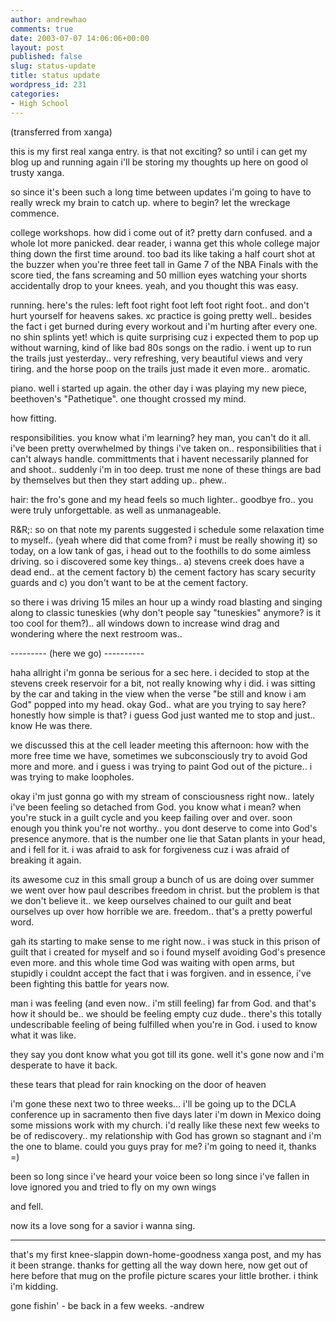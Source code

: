```yaml
---
author: andrewhao
comments: true
date: 2003-07-07 14:06:06+00:00
layout: post
published: false
slug: status-update
title: status update
wordpress_id: 231
categories:
- High School
---
```


(transferred from xanga)

this is my first real xanga entry. is that not exciting? so until i can get my blog up and running again i'll be storing my thoughts up here on good ol trusty xanga.

so since it's been such a long time between updates i'm going to have to really wreck my brain to catch up. where to begin? let the wreckage commence.

college workshops. how did i come out of it? pretty darn confused. and a whole lot more panicked. dear reader, i wanna get this whole college major thing down the first time around. too bad its like taking a half court shot at the buzzer when you're three feet tall in Game 7 of the NBA Finals with the score tied, the fans screaming and 50 million eyes watching your shorts accidentally drop to your knees. yeah, and you thought this was easy.

running. here's the rules: left foot right foot left foot right foot.. and don't hurt yourself for heavens sakes. xc practice is going pretty well.. besides the fact i get burned during every workout and i'm hurting after every one. no shin splints yet! which is quite surprising cuz i expected them to pop up without warning, kind of like bad 80s songs on the radio. i went up to run the trails just yesterday.. very refreshing, very beautiful views and very tiring. and the horse poop on the trails just made it even more.. aromatic.

piano. well i started up again. the other day i was playing my new piece, beethoven's "Pathetique". one thought crossed my mind.

how fitting.

responsibilities. you know what i'm learning? hey man, you can't do it all. i've been pretty overwhelmed by things i've taken on.. responsibilities that i can't always handle. committments that i havent necessarily planned for and shoot.. suddenly i'm in too deep. trust me none of these things are bad by themselves but then they start adding up.. phew..

hair: the fro's gone and my head feels so much lighter.. goodbye fro.. you were truly unforgettable. as well as unmanageable.

R&R;: so on that note my parents suggested i schedule some relaxation time to myself.. (yeah where did that come from? i must be really showing it) so today, on a low tank of gas, i head out to the foothills to do some aimless driving. so i discovered some key things.. a) stevens creek does have a dead end.. at the cement factory b) the cement factory has scary security guards and c) you don't want to be at the cement factory.

so there i was driving 15 miles an hour up a windy road blasting and singing along to classic tuneskies (why don't people say "tuneskies" anymore? is it too cool for them?).. all windows down to increase wind drag and wondering where the next restroom was..

--------- (here we go) ----------

haha allright i'm gonna be serious for a sec here. i decided to stop at the stevens creek reservoir for a bit, not really knowing why i did. i was sitting by the car and taking in the view when the verse "be still and know i am God" popped into my head. okay God.. what are you trying to say here? honestly how simple is that? i guess God just wanted me to stop and just.. know He was there.

we discussed this at the cell leader meeting this afternoon: how with the more free time we have, sometimes we subconsciously try to avoid God more and more. and i guess i was trying to paint God out of the picture.. i was trying to make loopholes.

okay i'm just gonna go with my stream of consciousness right now.. lately i've been feeling so detached from God. you know what i mean? when you're stuck in a guilt cycle and you keep failing over and over. soon enough you think you're not worthy.. you dont deserve to come into God's presence anymore. that is the number one lie that Satan plants in your head, and i fell for it. i was afraid to ask for forgiveness cuz i was afraid of breaking it again.

its awesome cuz in this small group a bunch of us are doing over summer we went over how paul describes freedom in christ. but the problem is that we don't believe it.. we keep ourselves chained to our guilt and beat ourselves up over how horrible we are. freedom.. that's a pretty powerful word.

gah its starting to make sense to me right now.. i was stuck in this prison of guilt that i created for myself and so i found myself avoiding God's presence even more. and this whole time God was waiting with open arms, but stupidly i couldnt accept the fact that i was forgiven. and in essence, i've been fighting this battle for years now.

man i was feeling (and even now.. i'm still feeling) far from God. and that's how it should be.. we should be feeling empty cuz dude.. there's this totally undescribable feeling of being fulfilled when you're in God. i used to know what it was like.

they say you dont know what you got till its gone. well it's gone now and i'm desperate to have it back.

these tears that plead for rain
knocking on the door of heaven

i'm gone these next two to three weeks... i'll be going up to the DCLA conference up in sacramento then five days later i'm down in Mexico doing some missions work with my church. i'd really like these next few weeks to be of rediscovery.. my relationship with God has grown so stagnant and i'm the one to blame. could you guys pray for me? i'm going to need it, thanks =)

been so long since i've heard your voice
been so long since i've fallen in love
ignored you and tried to fly on my own wings

and
fell.

now its a love song for a savior i wanna sing.


-----------------------------
that's my first knee-slappin down-home-goodness xanga post, and my has it been strange. thanks for getting all the way down here, now get out of here before that mug on the profile picture scares your little brother. i think i'm kidding.

gone fishin' - be back in a few weeks.
-andrew
